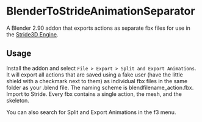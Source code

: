 # BlenderToStrideAnimationSeparator
A Blender 2.90 addon that exports actions as separate fbx files for use in the [Stride3D Engine](https://github.com/stride3d/stride).

## Usage
Install the addon and select ```File > Export > Split and Export Animations```. It will export all actions that are saved using a fake user (have the little shield with a checkmark next to them) as individual fbx files in the same folder as your .blend file. The naming scheme is blendfilename_action.fbx. Import to Stride. Every fbx contains a single action, the mesh, and the skeleton.

You can also search for Split and Export Animations in the f3 menu.